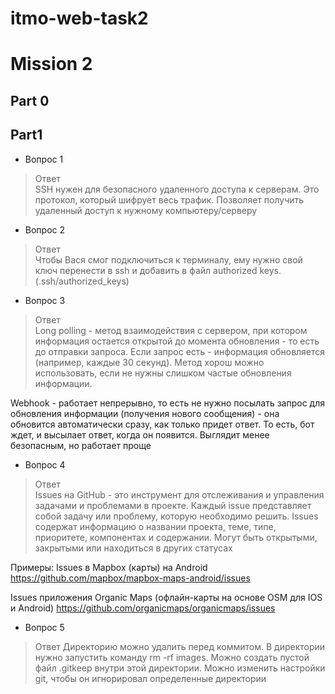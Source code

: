 # itmo-web-task2
# Mission 2
## Part 0

## Part1

- Вопрос 1	 
> Ответ  
SSH нужен для безопасного удаленного доступа к серверам. Это протокол, который шифрует весь трафик. Позволяет получить удаленный доступ к нужному компьютеру/серверу

- Вопрос 2	 
> Ответ  
Чтобы Вася смог подключиться к терминалу, ему нужно свой ключ перенести в ssh и добавить в файл authorized keys. (.ssh/authorized_keys)

- Вопрос 3	 
> Ответ  
Long polling - метод взаимодействия с сервером, при котором информация остается открытой до момента обновления - то есть до отправки запроса. Если запрос есть - информация обновляется (например, каждые 30 секунд). Метод хорош можно использовать, если не нужны слишком частые обновления информации.

Webhook - работает непрерывно, то есть не нужно посылать запрос для обновления информации (получения нового сообщения) - она обновится автоматически сразу, как только придет ответ. То есть, бот ждет, и высылает ответ, когда он появится. Выглядит менее безопасным, но работает проще

- Вопрос 4	 
> Ответ  
Issues на GitHub - это инструмент для отслеживания и управления задачами и проблемами в проекте. Каждый issue представляет собой задачу или проблему, которую необходимо решить. Issues содержат информацию о названии проекта, теме, типе, приоритете, компонентах и содержании. Могут быть открытыми, закрытыми или находиться в других статусах

Примеры:
Issues в Mapbox (карты) на Android
https://github.com/mapbox/mapbox-maps-android/issues

Issues приложения Organic Maps (офлайн-карты на основе OSM для IOS и Android)
https://github.com/organicmaps/organicmaps/issues

- Вопрос 5	 
> Ответ
Директорию можно удалить перед коммитом. В директории нужно запустить команду rm -rf images.
Можно создать пустой файл .gitkeep внутри этой директории.
Можно изменить настройки git, чтобы он игнорировал определенные директории
